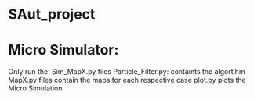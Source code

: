 # SAut_project

# Micro Simulator:

Only run the: Sim_MapX.py files
Particle_Filter.py: containts the algortihm
MapX.py files contain the maps for each respective case
plot.py plots the Micro Simulation


